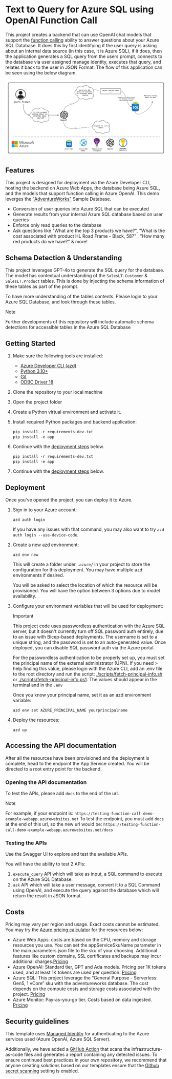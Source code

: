 # Text to Query for Azure SQL using OpenAI Function Call

This project creates a backend that can use OpenAI chat models that support the [function calling](https://platform.openai.com/docs/guides/function-calling) ability to answer questions about your Azure SQL Database.
It does this by first identifying if the user query is asking about an internal data source (in this case, it is Azure SQL), if it does, then the application generates a SQL query from the users prompt, connects to the database via user assigned manage identity, executes that query, and relates it back to the user in JSON Format. The flow of this application can be seen using the below diagram.

![Diagramn of application flow](docs/screenshot_chat.png)

## Features

This project is designed for deployment via the Azure Developer CLI, hosting the backend on Azure Web Apps, the database being Azure SQL, and the models that support function calling in Azure OpenAI. This demo leverges the ["AdventureWorks"](https://learn.microsoft.com/en-us/sql/samples/adventureworks-install-configure?view=sql-server-ver16&tabs=ssms) Sample Database.

* Conversion of user queries into Azure SQL that can be executed
* Generate results from your internal Azure SQL database based on user queries
* Enforce only read queries to the database
* Ask questions like "What are the top 3 products we have?", "What is the cost associated with product HL Road Frame - Black, 58?" , "How many red products do we have?" & more!

## Schema Detection & Understanding

This project leverages GPT-4o to generate the SQL query for the database. The model has contextual understanding of the `SalesLT.Customer` & `SalesLT.Product` tables. This is done by injecting the schema information of these tables as part of the prompt.

To have more understanding of the tables contents. Please login to your Azure SQL Database, and look through these tables.

> [!NOTE]
> Further developments of this repository will include automatic schema detections for accessible tables in the Azure SQL Database

## Getting Started

1. Make sure the following tools are installed:

    * [Azure Developer CLI (azd)](https://aka.ms/install-azd)
    * [Python 3.10+](https://www.python.org/downloads/)
    * [Git](https://git-scm.com/downloads)
    * [ODBC Driver 18](https://learn.microsoft.com/en-us/sql/connect/odbc/download-odbc-driver-for-sql-server?view=sql-server-ver16)

2. Clone the repository to your local machine

3. Open the project folder

4. Create a Python virtual environment and activate it.

5. Install required Python packages and backend application:

    ```shell
    pip install -r requirements-dev.txt
    pip install -e app
    ```

6. Continue with the [deployment steps](#deployment) below.

    ```shell
    pip install -r requirements-dev.txt
    pip install -e app
    ```

6. Continue with the [deployment steps](#deployment) below.

## Deployment

Once you've opened the project, you can deploy it to Azure.

1. Sign in to your Azure account:

    ```shell
    azd auth login
    ```

    If you have any issues with that command, you may also want to try `azd auth login --use-device-code`.

2. Create a new azd environment:

    ```shell
    azd env new
    ```

    This will create a folder under `.azure/` in your project to store the configuration for this deployment. You may have multiple azd environments if desired.

    You will be asked to select the location of which the resource will be provisioned. You will have the option between 3 options due to model availability.

3. Configure your environment variables that will be used for deployment:

    > [!IMPORTANT]
    > This project code uses passwordless authentication with the Azure SQL server, but it doesn't currently turn off SQL password auth entirely, due to an issue with Bicep-based deployments. The username is set to a unique string, and the password is set to an auto-generated value. Once deployed, you can disable SQL password auth via the Azure portal.

    For the passwordless authentication to be properly set up, you must set the principal name of the external administrator (UPN). If you need > help finding this value, please login with the Azure CLI, add an .env file to the root directory and run the script: [./scripts/fetch-principal-info.sh](./scripts/fetch-principal-info.sh) or [./scripts/fetch-principal-info.ps1](scripts/fetch-principal-info.ps1). The values should appear in the terminal and in the `.env`

    Once you know your principal name, set it as an azd environment variable:

    ```shell
    azd env set AZURE_PRINCIPAL_NAME yourprincipalname
    ```

4. Deploy the resources:

    ```shell
    azd up
    ```

## Accessing the API documentation

After all the resources have been provisioned and the deployment is complete, head to the endpoint the App Service created.
You will be directed to a root entry point for the backend.

### Opening the API documentation

To test the APIs, please add `docs` to the end of the url.

> [!NOTE]
> For example, if your endpoint is: `https://testing-function-call-demo-example-webapp.azurewebsites.net`
> To test the endpoint, you must add `docs` at the end of this url, so the new url would be:
> `https://testing-function-call-demo-example-webapp.azurewebsites.net/docs`

### Testing the APIs

Use the Swagger UI to explore and test the available APIs.

You will have the ability to test 2 APIs:

1) `execute_query` API which will take as input, a SQL command to execute on the Azure SQL Database.
2) `ask` API which will take a user message, convert it to a SQL Command using OpenAI, and execute the query against the database which will return the result in JSON format.

## Costs

Pricing may vary per region and usage. Exact costs cannot be estimated.
You may try the [Azure pricing calculator](https://azure.microsoft.com/pricing/calculator/) for the resources below:

* Azure Web Apps: costs are based on the CPU, memory and storage resources you use. You can set the appServiceSkuName parameter in the main.parameters.json file to the sku of your choosing. Additional features like custom domains, SSL certificates and backups may incur additional charges.[Pricing](https://azure.microsoft.com/en-us/pricing/details/app-service/windows/)
* Azure OpenAI: Standard tier, GPT and Ada models. Pricing per 1K tokens used, and at least 1K tokens are used per question. [Pricing](https://azure.microsoft.com/pricing/details/cognitive-services/openai-service/)
* Azure SQL: This project leverage the “General Purpose - Serverless: Gen5, 1 vCore” sku with the adventureworks database. The cost depends on the compute costs and storage costs associated with the project. [Pricing](https://azure.microsoft.com/en-us/pricing/details/azure-sql-database/single/)
* Azure Monitor: Pay-as-you-go tier. Costs based on data ingested. [Pricing](https://azure.microsoft.com/pricing/details/monitor/)

## Security guidelines

This template uses [Managed Identity](https://learn.microsoft.com/entra/identity/managed-identities-azure-resources/overview) for authenticating to the Azure services used (Azure OpenAI, Azure SQL Server).

Additionally, we have added a [GitHub Action](https://github.com/microsoft/security-devops-action) that scans the infrastructure-as-code files and generates a report containing any detected issues. To ensure continued best practices in your own repository, we recommend that anyone creating solutions based on our templates ensure that the [Github secret scanning](https://docs.github.com/code-security/secret-scanning/about-secret-scanning) setting is enabled.
